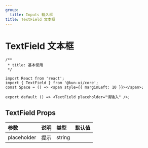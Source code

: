 ```yaml
---
group:
  title: Inputs 输入框
title: TextField 文本框
---
```


# TextField 文本框

```tsx
/**
 * title: 基本使用
 */

import React from 'react';
import { TextField } from '@kun-ui/core';
const Space = () => <span style={{ marginLeft: 10 }}></span>;

export default () => <TextField placeholder="请输入" />;
```

## TextField Props

| 参数        | 说明 | 类型   | 默认值 |
| :---------- | :--- | :----- | :----- |
| placeholder | 提示 | string |        |
